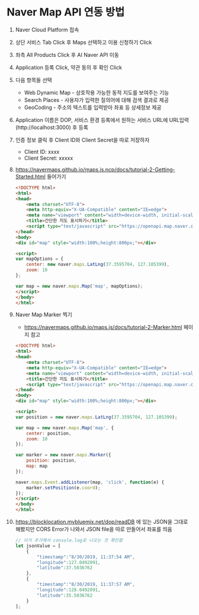# Naver Map API 연동 방법

1. Naver Cloud Platform 접속

2. 상단 서비스 Tab Click 후 Maps 선택하고 이용 신청하기 Click

3. 좌측 All Products Click 후 AI Naver API 이동

4. Application 등록 Click, 약관 동의 후 확인 Click

5. 다음 항목들 선택
   - Web Dynamic Map - 상호작용 가능한 동적 지도를 보여주는 기능
   - Search Places - 사용자가 입력한 질의어에 대해 검색 결과로 제공
   - GeoCoding - 주소의 텍스트를 입력받아 좌표 등 상세정보 제공
   
6. Application 이름은 DOP, 서비스 환경 등록에서 원하는 서비스 URL에 URL입력(http://localhost:3000) 후 등록

7. 인증 정보 클릭 후 Client ID와 Client Secret을 따로 저장하자

   - Client ID: xxxx
   - Client Secret: xxxxx

8. https://navermaps.github.io/maps.js.ncp/docs/tutorial-2-Getting-Started.html 들어가기

   ```html
   <!DOCTYPE html>
   <html>
   <head>
       <meta charset="UTF-8">
       <meta http-equiv="X-UA-Compatible" content="IE=edge">
       <meta name="viewport" content="width=device-width, initial-scale=1.0, maximum-scale=1.0, minimum-scale=1.0, user-scalable=no">
       <title>간단한 지도 표시하기</title>
       <script type="text/javascript" src="https://openapi.map.naver.com/openapi/v3/maps.js?ncpClientId=본인의 Client ID 입력"></script>
   </head>
   <body>
   <div id="map" style="width:100%;height:800px;"></div>
   
   <script>
   var mapOptions = {
       center: new naver.maps.LatLng(37.3595704, 127.105399),
       zoom: 10
   };
   
   var map = new naver.maps.Map('map', mapOptions);
   </script>
   </body>
   </html>
   ```
   
9. Naver Map Marker 찍기

   - https://navermaps.github.io/maps.js/docs/tutorial-2-Marker.html 페이지 참고

   ```html
   <!DOCTYPE html>
   <html>
   <head>
       <meta charset="UTF-8">
       <meta http-equiv="X-UA-Compatible" content="IE=edge">
       <meta name="viewport" content="width=device-width, initial-scale=1.0, maximum-scale=1.0, minimum-scale=1.0, user-scalable=no">
       <title>간단한 지도 표시하기</title>
       <script type="text/javascript" src="https://openapi.map.naver.com/openapi/v3/maps.js?ncpClientId=본인의 Client ID 입력"></script>
   </head>
   <body>
   <div id="map" style="width:100%;height:800px;"></div>
   
   <script>
   var position = new naver.maps.LatLng(37.3595704, 127.105399);
   
   var map = new naver.maps.Map('map', {
       center: position,
       zoom: 10
   });
   
   var marker = new naver.maps.Marker({
       position: position,
       map: map
   });
   
   naver.maps.Event.addListener(map, 'click', function(e) {
       marker.setPosition(e.coord);
   });
   </script>
   </body>
   </html>
   ```

10. https://blocklocation.mybluemix.net/dop/readDB 에 있는 JSON을 그대로 해봤지만 CORS Error가 나와서 JSON file을 따로 만들어서 좌표를 띄움

    ```javascript
    // 이거 추가해서 console.log로 나오는 것 확인함
    let jsonValue = [
        {   
            "timestamp":"8/30/2019, 11:37:54 AM",
            "longitude":127.0492091,
            "latitude":37.5036762
        },
        {
            "timestamp":"8/30/2019, 11:37:57 AM",
            "longitude":128.0492091,
            "latitude":35.5036762
        }
    ];
    ```

    




